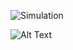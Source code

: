 ![Simulation](https://user-images.githubusercontent.com/98813646/157019484-ed572661-d6ba-4362-9eaf-d6389eba6c4a.png)

![Alt Text](https://github.com/Madura555/EmbeddedProject/blob/9d331d7cd535bf8d9e113bb0ea324f41808fd2b4/simulation/Seatheater.PNG)
